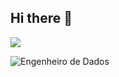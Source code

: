 ## Hi there 👋

<!--  
# Titulo1
## TItulo2
### Titulo3
#### Titulo4
##### Titulo5
######Titulo6


   -->
<img src="https://www.google.com/imgres?q=engenharia%20de%20dados&imgurl=https%3A%2F%2Fblog.academiain1.com.br%2Fwp-content%2Fuploads%2F2018%2F10%2F233073-afinal-minha-empresa-precisa-de-um-engenheiro-de-dados-780x450.jpg&imgrefurl=https%3A%2F%2Fblog.academiain1.com.br%2Fafinal-minha-empresa-precisa-de-um-engenheiro-de-dados%2F&docid=3mRtpNKMRVQlGM&tbnid=5flPbNNHKrtSaM&vet=12ahUKEwiSmbuql5WNAxUSrJUCHYAUIr0QM3oECB4QAA..i&w=780&h=450&hcb=2&ved=2ahUKEwiSmbuql5WNAxUSrJUCHYAUIr0QM3oECB4QAA">

![Engenheiro de Dados](https://www.google.com/imgres?q=engenharia%20de%20dados&imgurl=https%3A%2F%2Fblog.academiain1.com.br%2Fwp-content%2Fuploads%2F2018%2F10%2F233073-afinal-minha-empresa-precisa-de-um-engenheiro-de-dados-780x450.jpg&imgrefurl=https%3A%2F%2Fblog.academiain1.com.br%2Fafinal-minha-empresa-precisa-de-um-engenheiro-de-dados%2F&docid=3mRtpNKMRVQlGM&tbnid=5flPbNNHKrtSaM&vet=12ahUKEwiSmbuql5WNAxUSrJUCHYAUIr0QM3oECB4QAA..i&w=780&h=450&hcb=2&ved=2ahUKEwiSmbuql5WNAxUSrJUCHYAUIr0QM3oECB4QAA)
<!--
**GSC7/GSC7** is a ✨ _special_ ✨ repository because its `README.md` (this file) appears on your GitHub profile.

Here are some ideas to get you started:

- 🔭 I’m currently working on ...
- 🌱 I’m currently learning ...
- 👯 I’m looking to collaborate on ...
- 🤔 I’m looking for help with ...
- 💬 Ask me about ...
- 📫 How to reach me: ...
- 😄 Pronouns: ...
- ⚡ Fun fact: ...
-->
